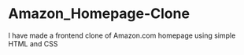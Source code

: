 # Amazon_Homepage-Clone

I have made a frontend clone of Amazon.com homepage using simple HTML and CSS
